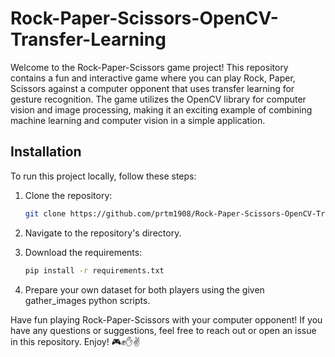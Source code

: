 # Rock-Paper-Scissors-OpenCV-Transfer-Learning

Welcome to the Rock-Paper-Scissors game project! This repository contains a fun and interactive game where you can play Rock, Paper, Scissors against a computer opponent that uses transfer learning for gesture recognition. The game utilizes the OpenCV library for computer vision and image processing, making it an exciting example of combining machine learning and computer vision in a simple application.

## Installation

To run this project locally, follow these steps:

1. Clone the repository:

    ```bash
    git clone https://github.com/prtm1908/Rock-Paper-Scissors-OpenCV-Transfer-Learning.git
    ```
2. Navigate to the repository's directory.
3. Download the requirements:

    ```bash
    pip install -r requirements.txt
    ```

4. Prepare your own dataset for both players using the given gather_images python scripts.



Have fun playing Rock-Paper-Scissors with your computer opponent! If you have any questions or suggestions, feel free to reach out or open an issue in this repository. Enjoy! 🎮✊✋✌️
